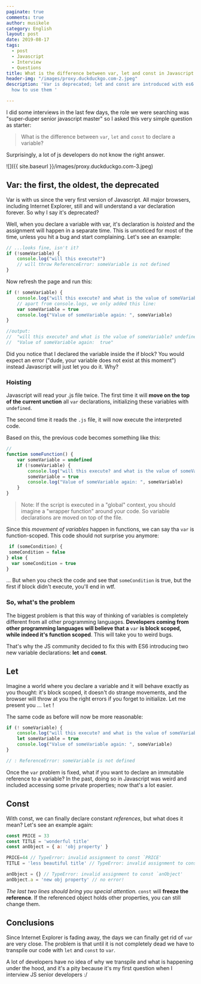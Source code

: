 ```yaml
---
paginate: true
comments: true
author: musikele
category: English
layout: post
date: 2019-08-17
tags:
  - post
  - Javascript
  - Interview
  - Questions
title: What is the difference between var, let and const in Javascript
header-img: "/images/proxy.duckduckgo.com-2.jpeg"
description: 'Var is deprecated; let and const are introduced with es6. Let''s see
  how to use them '

---
```

I did some interviews in the last few days, the role we were searching was "super-duper senior javascript master" so I asked this very simple question as starter:

> What is the difference between `var`, `let` and `const` to declare a variable?

Surprisingly, a lot of js developers do not know the right answer.

![]({{ site.baseurl }}/images/proxy.duckduckgo.com-3.jpeg)

## Var: the first, the oldest, the deprecated

Var is with us since the very first version of Javascript. All major browsers, including Internet Explorer, still and will understand a var declaration forever. So why I say it's deprecated?

Well, when you declare a variable with var, it's declaration is _hoisted_ and the assignment will happen in a separate time. This is unnoticed for most of the time, unless you hit a bug and start complaining. Let's see an example:

```javascript
// ...looks fine, isn't it?
if (!someVariable) {
    console.log("will this execute?") 
    // will throw ReferenceError: someVariable is not defined
}
```

Now refresh the page and run this:

```javascript 
if (! someVariable) {
    console.log("will this execute? and what is the value of someVariable?", someVariable) 
    // apart from console.logs, we only added this line: 
    var someVariable = true 
    console.log("Value of someVariable again: ", someVariable)    
}

//output:
//  "will this execute? and what is the value of someVariable? undefined"
//  "Value of someVariable again:  true"
```

Did you notice that I declared the variable inside the if block? You would expect an error ("dude, your variable does not exist at this moment") instead Javascript will just let you do it. Why?

### Hoisting

Javascript will read your .js file twice. The first time it will **move on the top of the current unction** all `var` declarations, initializing these variables with `undefined`.

The second time it reads the `.js` file, it will now execute the interpreted code.

Based on this, the previous code becomes something like this:

```javascript 
// 
function someFunction() {
  	var someVariable = undefined
  	if (!someVariable) {
		console.log("will this execute? and what is the value of someVariable?", someVariable) 
    	someVariable = true
      	console.log("Value of someVariable again: ", someVariable)    
  	}
}
```

> Note: If the script is executed in a "global" context, you should imagine a "wrapper function" around your code. So variable declarations are moved on top of the file.

Since this _movement of variables_ happen in functions, we can say tha `var` is function-scoped. This code should not surprise you anymore:

```javascript
 if (someCondition) {
 someCondition = false
} else {
  var someCondition = true
}
```

... But when you check the code and see that `someCondition` is true, but the first if block didn't execute,  you'll end in wtf. 

### So, what's the problem

The biggest problem is that this way of thinking of variables is completely different from all other programming languages. **Developers coming from other programming languages will believe that a** `var` **is block scoped, while indeed it's function scoped**. This will take you to weird bugs.

That's why the JS community decided to fix this with ES6 introducing two new variable declarations: **let** and **const**.

## Let

Imagine a world where you declare a variable and it will behave exactly as you thought: it's block scoped, it doesn't do strange movements, and the browser will throw at you the right errors if you forget to initialize. Let me present you ... `let` !

The same code as before will now be more reasonable:

```javascript  
if (! someVariable) {
    console.log("will this execute? and what is the value of someVariable?", someVariable) 
    let someVariable = true
    console.log("Value of someVariable again: ", someVariable)    
}

// : ReferenceError: someVariable is not defined
```

Once the `var` problem is fixed, what if you want to declare an immutable reference to a variable? In the past, doing so in Javascript was weird and included accessing some private properties; now that's a lot easier.

## Const

With const, we can finally declare constant _references_, but what does it mean? Let's see an example again:

```javascript 
const PRICE = 33
const TITLE = 'wonderful title'
const anObject = { a: 'obj property' } 

PRICE=44 // TypeError: invalid assignment to const `PRICE'
TITLE = 'less beautiful title' // TypeError: invalid assignment to const `TITLE'

anObject = {} // TypeError: invalid assignment to const `anObject'
anObject.a = 'new obj property' // no error! 
```

_The last two lines should bring you special attention._ `const` will **freeze the reference**. If the referenced object holds other properties, you can still change them.

## Conclusions

Since Internet Explorer is fading away, the days we can finally get rid of `var` are very close. The problem is that until it is not completely dead we have to transpile our code with `let` and `const` to `var`.

A lot of developers have no idea of why we transpile and what is happening under the hood, and it's a pity because it's my first question when I interview JS senior developers :/
